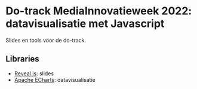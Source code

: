 # Do-track MediaInnovatieweek 2022: datavisualisatie met Javascript
Slides en tools voor de do-track.

## Libraries
- [Reveal.js](https://revealjs.com/): slides
- [Apache ECharts](https://echarts.apache.org/): datavisualisatie
